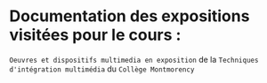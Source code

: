 # Documentation des expositions visitées pour le cours :
`Oeuvres et dispositifs multimedia en exposition` de la `Techniques d'intégration multimédia` du `Collège Montmorency`
